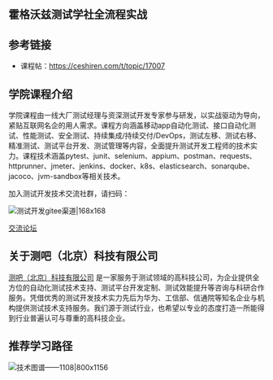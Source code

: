 ## 霍格沃兹测试学社全流程实战

## 参考链接

- 课程帖：https://ceshiren.com/t/topic/17007

## 学院课程介绍

学院课程由一线大厂测试经理与资深测试开发专家参与研发，以实战驱动为导向，紧贴互联网名企的用人需求。课程方向涵盖移动app自动化测试、接口自动化测试、性能测试、安全测试、持续集成/持续交付/DevOps，测试左移、测试右移、精准测试、测试平台开发、测试管理等内容，全面提升测试开发工程师的技术实力。课程技术涵盖pytest、junit、selenium、appium、postman、requests、httprunner、jmeter、jenkins、docker、k8s、elasticsearch、sonarqube、jacoco、jvm-sandbox等相关技术。

加入测试开发技术交流社群，请扫码：

![测试开发gitee渠道|168x168](https://ceshiren.com/uploads/default/original/3X/7/1/712b212a7830ee56b58fa888de492e3c50d87d05.png)

[交流论坛](http://qrcode.testing-studio.com/f?from=gitee&url=https://ceshiren.com)

## 关于测吧（北京）科技有限公司

[测吧（北京）科技有限公司](http://qrcode.testing-studio.com/f?from=gitee&url=https://www.testing-studio.com)
是一家服务于测试领域的高科技公司，为企业提供全方位的自动化测试技术支持、测试平台开发定制、测试效能提升等咨询与科研合作服务。凭借优秀的测试开发技术实力先后为华为、工信部、信通院等知名企业与机构提供测试技术支持服务。我们源于测试行业，也希望以专业的态度打造一所能得到行业普遍认可与尊重的高科技企业。

## 推荐学习路径

![技术图谱——1108|800x1156](https://ceshiren.com/uploads/default/original/3X/8/5/85db0854dd6861b7324ec580ac7aab88753cd2eb.jpeg)